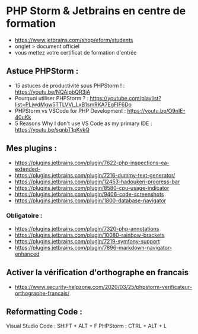 # PHP Storm & Jetbrains en centre de formation

- <https://www.jetbrains.com/shop/eform/students>
- onglet > document officiel
- vous mettez votre certificat de formation d'entrée

## Astuce PHPStorm :
- 15 astuces de productivité sous PHPStorm ! : https://youtu.be/NQAipbQR3jA
- Pourquoi utiliser PHPStorm ? : https://youtube.com/playlist?list=PLjwdMgw5TTLVVi_LxB1smRKA7EgFIF6Do
- PHPStorm vs VSCode for PHP Development : https://youtu.be/O9nIE-40uKk
- 5 Reasons Why I don't use VS Code as my primary IDE : https://youtu.be/sqnbT1pKvkQ

## Mes plugins :
- https://plugins.jetbrains.com/plugin/7622-php-inspections-ea-extended-
- https://plugins.jetbrains.com/plugin/7216-dummy-text-generator/
- https://plugins.jetbrains.com/plugin/12453-hadouken-progress-bar
- https://plugins.jetbrains.com/plugin/8580-cpu-usage-indicator
- https://plugins.jetbrains.com/plugin/9406-code-screenshots
- https://plugins.jetbrains.com/plugin/1800-database-navigator

### Obligatoire :
- https://plugins.jetbrains.com/plugin/7320-php-annotations
- https://plugins.jetbrains.com/plugin/10080-rainbow-brackets
- https://plugins.jetbrains.com/plugin/7219-symfony-support
- https://plugins.jetbrains.com/plugin/7896-markdown-navigator-enhanced

## Activer la vérification d'orthographe en francais
- https://www.security-helpzone.com/2020/03/25/phpstorm-verificateur-orthographe-francais/

## Reformatting Code :
Visual Studio Code : SHIFT + ALT + F
PHPStorm : CTRL + ALT + L 
